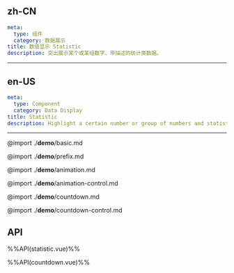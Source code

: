 ## zh-CN
```yaml
meta:
  type: 组件
  category: 数据展示
title: 数值显示 Statistic
description: 突出展示某个或某组数字、带描述的统计类数据。
```
---
## en-US
```yaml
meta:
  type: Component
  category: Data Display
title: Statistic
description: Highlight a certain number or group of numbers and statistical data with descriptions.
```
---

@import ./__demo__/basic.md

@import ./__demo__/prefix.md

@import ./__demo__/animation.md

@import ./__demo__/animation-control.md

@import ./__demo__/countdown.md

@import ./__demo__/countdown-control.md

## API

%%API(statistic.vue)%%

%%API(countdown.vue)%%
